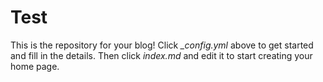 # Test

This is the repository for your blog! Click *_config.yml* above to get started and fill in the details. Then click *index.md* and edit it to start creating your home page.

